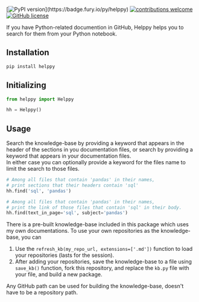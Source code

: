 [![PyPI version](https://badge.fury.io/py/helppy.svg?)](https://badge.fury.io/py/helppy)
[![contributions welcome](https://img.shields.io/badge/contributions-welcome-brightgreen.svg)](https://github.com/vvaezian/helppy/issues)
[![GitHub license](https://img.shields.io/github/license/vvaezian/helppy.svg)](https://github.com/vvaezian/helppy/blob/main/LICENCE)

If you have Python-related documention in GitHub, Helppy helps you to search for them from your Python notebook.

## Installation
```python
pip install helppy
```

## Initializing
```python
from helppy import Helppy

hh = Helppy()
```

## Usage
Search the knowledge-base by providing a keyword that appears in the header of the sections in you documentation files, or search by providing a keyword that appears in your documentation files.  
In either case you can optionally provide a keyword for the files name to limit the search to those files.
```python
# Among all files that contain 'pandas' in their names, 
# print sections that their headers contain 'sql'
hh.find('sql', 'pandas')

# Among all files that contain 'pandas' in their names, 
# print the link of those files that contain 'sql' in their body.
hh.find(text_in_page='sql', subject='pandas')
```

There is a pre-built knowledge-base included in this package which uses my own documentations. To use your own repositories as the knowledge-base, you can 
1. Use the `refresh_kb(my_repo_url, extensions=['.md'])` function to load your repositories (lasts for the session).
2. After adding your repositories, save the knowledge-base to a file using `save_kb()` function, fork this repository, and replace the `kb.py` file with your file, and build a new package.

Any GitHub path can be used for building the knowledge-base, doesn't have to be a repository path. 
